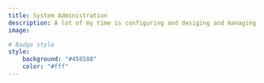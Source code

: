 ```yaml
---
title: System Administration 
description: A lot of my time is configuring and desiging and managing systems.
image:

# Badge style
style:
    background: "#458588"
    color: "#fff"
---
```


